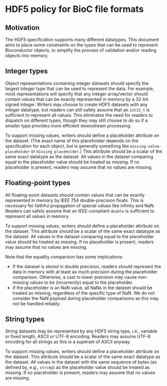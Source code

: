 # HDF5 policy for BioC file formats

## Motivation

The HDF5 specification supports many different datatypes.
This document aims to place some constraints on the types that can be used to represent Bioconductor objects,
to simplify the process of validation and/or reading objects into memory.

## Integer types

Object representations containing integer datasets should specify the largest integer type that can be used to represent the data.
For example, most representations will specify that any integer array/vector should contain values that can be exactly represented in memory by a 32-bit signed integer.
Writers may choose to create HDF5 datasets with any integer datatype, but readers can still safely assume that an `int32_t` is sufficient to represent all values.
This eliminates the need for readers to dispatch on different types, though they may still choose to do so if a smaller type provides more efficient downstream processing.

To support missing values, writers should define a placeholder attribute on the dataset.
(The exact name of this placeholder depends on the specification for each object, but is generally something like `missing-value-placeholder` or `missing_placeholder`.)
This attribute should be a scalar of the same exact datatype as the dataset.
All values in the dataset comparing equal to the placeholder value should be treated as missing.
If no placeholder is present, readers may assume that no values are missing.

## Floating-point types

All floating-point datasets should contain values that can be exactly represented in memory by IEEE 754 double-precision floats.
This is necessary for faithful propagation of special values like infinity and NaN.
Readers can safely assume that an IEEE-compliant `double` is sufficient to represent all values in memory.

To support missing values, writers should define a placeholder attribute on the dataset.
This attribute should be a scalar of the same exact datatype as the dataset.
All values in the dataset comparing equal to the placeholder value should be treated as missing.
If no placeholder is present, readers may assume that no values are missing.

Note that the equality comparison has some implications:

- If the dataset is stored in double precision, readers should represent the data in memory with at least as much precision during the placeholder comparison.
  Otherwise, a cast to lower precision may cause non-missing values to be (incorrectly) equal to the placeholder.
- If the placeholder is an NaN value, all NaNs in the dataset should be treated as missing, regardless of the specific type of NaN.
  We do not consider the NaN payload during placeholder comparisons as this may not be handled reliably.

## String types

String datasets may be represented by any HDF5 string type, i.e., variable or fixed length, ASCII or UTF-8 encoding.
Readers may assume UTF-8 encoding for all strings as this is a superset of ASCII anyway.

To support missing values, writers should define a placeholder attribute on the dataset.
This attribute should be a scalar of the same exact datatype as the dataset.
All values in the dataset with the same sequence of bytes (as defined by, e.g., `strcmp`) as the placeholder value should be treated as missing.
If no placeholder is present, readers may assume that no values are missing.
